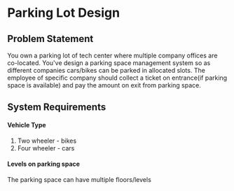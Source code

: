 # Parking Lot Design
## Problem Statement
You own a parking lot of tech center where multiple company offices are co-located. You've design a parking space management system so as different companies cars/bikes can be parked in allocated slots. The employee of specific company should collect a ticket on entrance(if parking space is available) and pay the amount on exit from parking space.

## System Requirements
#### Vehicle Type
1. Two wheeler - bikes
2. Four wheeler - cars

#### Levels on parking space
The parking space can have multiple floors/levels

